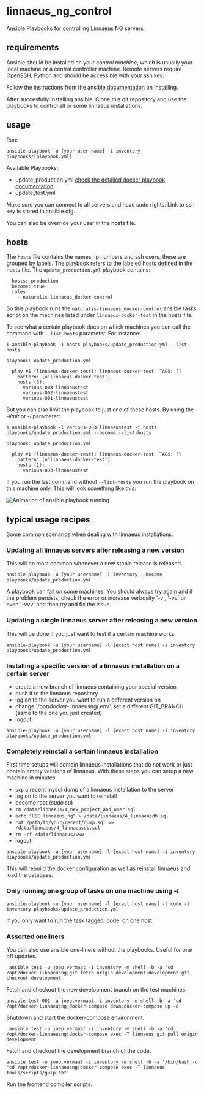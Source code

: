 # linnaeus_ng_control
Ansible Playbooks for controlling Linnaeus NG servers

 
## requirements

Ansible should be installed on your _control machine_, which is usually your
local machine or a central controller machine.  Remote servers require OpenSSH,
Python and should be accessible with your ssh key.

Follow the instructions from the 
[ansible documentation](https://docs.ansible.com/ansible/latest/installation_guide/intro_installation.html#installing-the-control-machine) on installing.

After succesfully installing ansible. Clone this git repository and use the
playbooks to control all or some linnaeus installations.

## usage
Run:

```
ansible-playbook -u [your user name] -i inventory playbooks/[playbook.yml]
```

Available Playbooks:

* update_production.yml [check the detailed docker playbook documentation](https://github.com/naturalis/linnaeus_ng_control/tree/master/linnaeus.ansible/roles/naturalis-linnaeus_docker-control)
* update_test.yml

Make sure you can connect to all servers and have sudo rights. Link to ssh key
is stored in ansible.cfg.

You can also be override your user in the hosts file.


## hosts

The `hosts` file contains the names, ip numbers and ssh users, these are grouped by labels. The playbook
refers to the labeled hosts defined in the hosts file. The `update_production.yml` playbook contains:

```
- hosts: production
  become: true
  roles:
    - naturalis-linnaeus_docker-control
```

So this playbook runs the `naturalis-linnaeus_docker-control` ansible tasks script on the machines listed 
under `linnaeus-docker-test` in the hosts file.

To see what a certain playbook does on which machines you can call the command with `--list-hosts` parameter.
For instance:

```
$ ansible-playbook -i hosts playbooks/update_production.yml --list-hosts

playbook: update_production.yml

  play #1 (linnaeus-docker-test): linnaeus-docker-test	TAGS: []
    pattern: [u'linnaeus-docker-test']
    hosts (3):
      various-003-linnaeustest
      various-002-linnaeustest
      various-001-linnaeustest
```

But you can also limit the playbook to just one of these hosts. By using the _--limit_ or _-l_ parameter:

```
$ ansible-playbook -l various-003-linnaeustest -i hosts playbooks/update_production.yml --become --list-hosts 

playbook: update_production.yml

  play #1 (linnaeus-docker-test): linnaeus-docker-test	TAGS: []
    pattern: [u'linnaeus-docker-test']
    hosts (1):
      various-003-linnaeustest
```

If you run the last command without `--list-hosts` you run the playbook on this machine only. This
will look something like this:


![Animation of ansible playbook running](http://g.recordit.co/1M3195aKQi.gif)



## typical usage recipes

Some common scenarios when dealing with linnaeus installations.

### Updating all linnaeus servers after releasing a new version

This will be most common whenever a new stable release is released.

```
ansible-playbook -u [your username] -i inventory --become playbooks/update_production.yml
```

A playbook can fail on some machines. You should always try again and if the problem persists, check 
the error or increase verbosity '-v', '-vv' or even '-vvv' and then try and fix the issue.

### Updating a single linnaeus server after releasing a new version

This will be done if you just want to test if a certain machine works.

```ansible-playbook -u [your username] -l [exact host name] -i inventory playbooks/update_production.yml```

### Installing a specific version of a linnaeus installation on a certain server

* create a new branch of linnaeus containing your special version
* push it to the linnaeus repository
* log on to the server you want to run a different version on
* change `/opt/docker-linnaeusng/.env', set a different GIT_BRANCH (same to the one you just created)
* logout

```ansible-playbook -u [your username] -l [exact host name] -i inventory playbooks/update_production.yml```

### Completely reinstall a certain linnaeus installation

First time setups will contain linnaeus installations that do not work or just contain empty versions
of linnaeus. With these steps you can setup a new machine in minutes.

* `scp` a recent mysql dump of a linnaeus installation to the server
* log on to the server you want to reinstall
* become root (_sudo su_)
* `rm /data/linnaeus/4_new_project_and_user.sql`
* `echo "USE linnaeus_ng" > /data/linnaeus/4_linnaeusdb.sql`
* `cat /path/to/your/recent/dump.sql >> /data/linnaeus/4_linnaeusdb.sql`
* `rm -rf /data/linnaeus/www`
* logout

```ansible-playbook -u [your username] -l [exact host name] -i inventory playbooks/update_production.yml```

This will rebuild the docker configuration as well as reinstall linnaeus and load the database.

### Only running one group of tasks on one machine using _-t_

```ansible-playbook -u [your username] -l [exact host name] -t code -i inventory playbooks/update_production.yml```

If you only want to run the task tagged 'code' on one host.



### Assorted oneliners

You can also use ansible one-liners without the playbooks. Useful for one off updates.

```
 ansible test -u joep.vermaat -i inventory -m shell -b -a 'cd /opt/docker-linnaeusng;git fetch origin development:development;git checkout development
```


Fetch and checkout the new development branch on the test machines.

```
ansible test-001 -u joep.vermaat -i inventory -m shell -b -a 'cd /opt/docker-linnaeusng;docker-compose down;docker-compose up -d'
```

Shutdown and start the docker-compose environment.

```
 ansible test -u joep.vermaat -i inventory -m shell -b -a 'cd /opt/docker-linnaeusng;docker-compose exec -T linnaeus git pull origin development
```

Fetch and checkout the development branch of the code.


```
ansible test -u joep.vermaat -i inventory -m shell -b -a '/bin/bash -c "cd /opt/docker-linnaeusng;docker-compose exec -T linnaeus tools/scripts/gulp.sh"'
```

Run the frontend compiler scripts.
